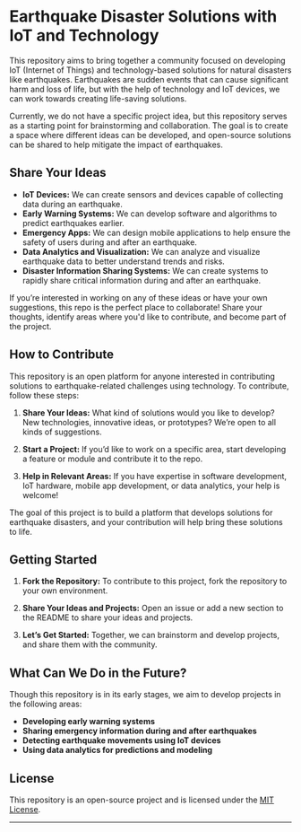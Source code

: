 # Earthquake Disaster Solutions with IoT and Technology

This repository aims to bring together a community focused on developing IoT (Internet of Things) and technology-based solutions for natural disasters like earthquakes. Earthquakes are sudden events that can cause significant harm and loss of life, but with the help of technology and IoT devices, we can work towards creating life-saving solutions.

Currently, we do not have a specific project idea, but this repository serves as a starting point for brainstorming and collaboration. The goal is to create a space where different ideas can be developed, and open-source solutions can be shared to help mitigate the impact of earthquakes.

## Share Your Ideas

- **IoT Devices:** We can create sensors and devices capable of collecting data during an earthquake.
- **Early Warning Systems:** We can develop software and algorithms to predict earthquakes earlier.
- **Emergency Apps:** We can design mobile applications to help ensure the safety of users during and after an earthquake.
- **Data Analytics and Visualization:** We can analyze and visualize earthquake data to better understand trends and risks.
- **Disaster Information Sharing Systems:** We can create systems to rapidly share critical information during and after an earthquake.

If you’re interested in working on any of these ideas or have your own suggestions, this repo is the perfect place to collaborate! Share your thoughts, identify areas where you'd like to contribute, and become part of the project.

## How to Contribute

This repository is an open platform for anyone interested in contributing solutions to earthquake-related challenges using technology. To contribute, follow these steps:

1. **Share Your Ideas:** What kind of solutions would you like to develop? New technologies, innovative ideas, or prototypes? We’re open to all kinds of suggestions.
   
2. **Start a Project:** If you’d like to work on a specific area, start developing a feature or module and contribute it to the repo.
   
3. **Help in Relevant Areas:** If you have expertise in software development, IoT hardware, mobile app development, or data analytics, your help is welcome!

The goal of this project is to build a platform that develops solutions for earthquake disasters, and your contribution will help bring these solutions to life.

## Getting Started

1. **Fork the Repository:** To contribute to this project, fork the repository to your own environment.

2. **Share Your Ideas and Projects:** Open an issue or add a new section to the README to share your ideas and projects.

3. **Let’s Get Started:** Together, we can brainstorm and develop projects, and share them with the community.

## What Can We Do in the Future?

Though this repository is in its early stages, we aim to develop projects in the following areas:

- **Developing early warning systems**
- **Sharing emergency information during and after earthquakes**
- **Detecting earthquake movements using IoT devices**
- **Using data analytics for predictions and modeling**

## License

This repository is an open-source project and is licensed under the [MIT License](LICENSE).

---
